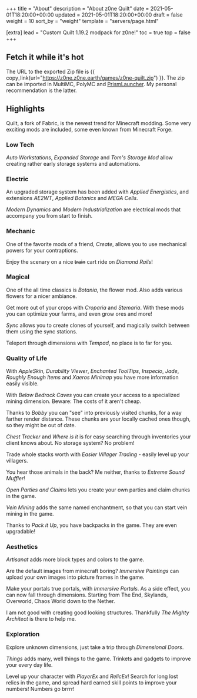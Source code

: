 +++
title = "About"
description = "About z0ne Quilt"
date = 2021-05-01T18:20:00+00:00
updated = 2021-05-01T18:20:00+00:00
draft = false
weight = 10
sort_by = "weight"
template = "servers/page.html"

[extra]
lead = "Custom Quilt 1.19.2 modpack for z0ne!"
toc = true
top = false
+++

## Fetch it while it's hot

The URL to the exported Zip file is {{ copy_link(url="https://z0ne.z0ne.earth/games/z0ne-quilt.zip") }}. The zip can be imported in MultiMC, PolyMC and [PrismLauncher](https://prismlauncher.org/).
My personal recommendation is the latter.

## Highlights

Quilt, a fork of Fabric, is the newest trend for Minecraft modding. 
Some very exciting mods are included, some even known from Minecraft Forge.

### Low Tech

_Auto Workstations_, _Expanded Storage_ and _Tom's Storage Mod_ allow creating rather early storage systems and automations.

### Electric

An upgraded storage system has been added with _Applied Energistics_, and extensions _AE2WT_, _Applied Botanics_ and _MEGA Cells_.

_Modern Dynamics_ and _Modern Industrialization_ are electrical mods that accompany you from start to finish.

### Mechanic

One of the favorite mods of a friend, _Create_, allows you to use mechanical powers for your contraptions.

Enjoy the scenary on a nice ~~train~~ cart ride on _Diamond Rails_!

### Magical

One of the all time classics is _Botania_, the flower mod. Also adds various flowers for a nicer ambiance.

Get more out of your crops with _Croparia_ and _Stemaria_. With these mods you can optimize your farms, and even grow ores and more!

_Sync_ allows you to create clones of yourself, and magically switch between them using the sync stations.

Teleport through dimensions with _Tempad_, no place is to far for you.

### Quality of Life

With _AppleSkin_, _Durability Viewer_, _Enchanted ToolTips_, _Inspecio_, _Jade_, _Roughly Enough Items_ and _Xaeros Minimap_ you have more information easily visible.

With _Below Bedrock Caves_ you can create your access to a specialized mining dimension. Beware: The costs of it aren't cheap.

Thanks to _Bobby_ you can "see" into previously visited chunks, for a way farther render distance. These chunks are your locally cached ones though, so they might be out of date.

_Chest Tracker_ and _Where is it_ is for easy searching through inventories your client knows about. No storage system? No problem!

Trade whole stacks worth with _Easier Villager Trading_ - easily level up your villagers.

You hear those animals in the back? Me neither, thanks to _Extreme Sound Muffler_!

_Open Parties and Claims_ lets you create your own parties and claim chunks in the game.

_Vein Mining_ adds the same named enchantment, so that you can start vein mining in the game.

Thanks to _Pack it Up_, you have backpacks in the game. They are even upgradable!

### Aesthetics

_Artisanat_ adds more block types and colors to the game.

Are the default images from minecraft boring? _Immersive Paintings_ can upload your own images into picture frames in the game.

Make your portals true portals, with _Immersive Portals_. As a side effect, you can now fall through dimensions. Starting from The End, Skylands,  Overworld, Chaos World down to the Nether.

I am not good with creating good looking structures. Thankfully _The Mighty Architect_ is there to help me.

### Exploration

Explore unknown dimensions, just take a trip through _Dimensional Doors_.

_Things_ adds many, well things to the game. Trinkets and gadgets to improve your every day life.

Level up your character with _PlayerEx_ and _RelicEx_! Search for long lost relics in the game, and spread hard earned skill points to improve your numbers! Numbers go brrrr!
